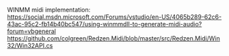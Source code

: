 ﻿WINMM midi implementation:
https://social.msdn.microsoft.com/Forums/vstudio/en-US/4065b289-62c6-43ac-95c2-fb14b40bc547/using-winmmdll-to-generate-midi-audio?forum=vbgeneral
https://github.com/colgreen/Redzen.Midi/blob/master/src/Redzen.Midi/Win32/Win32API.cs